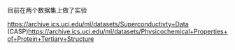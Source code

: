 目前在两个数据集上做了实验

https://archive.ics.uci.edu/ml/datasets/Superconductivty+Data
(CASP)https://archive.ics.uci.edu/ml/datasets/Physicochemical+Properties+of+Protein+Tertiary+Structure
